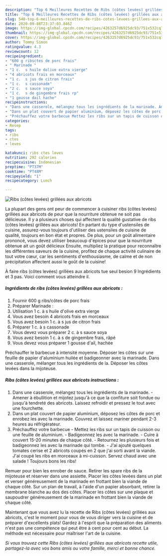 ```yaml
---
description: "Top 6 Meilleures Recettes de Ribs (côtes levées) grillées aux abricots"
title: "Top 6 Meilleures Recettes de Ribs (côtes levées) grillées aux abricots"
slug: 540-top-6-meilleures-recettes-de-ribs-cotes-levees-grillees-aux-abricots
date: 2020-09-08T23:37:03.846Z
image: https://img-global.cpcdn.com/recipes/4263257d6925dc93/751x532cq70/ribs-cotes-levees-grillees-aux-abricots-photo-principale-de-la-recette.jpg
thumbnail: https://img-global.cpcdn.com/recipes/4263257d6925dc93/751x532cq70/ribs-cotes-levees-grillees-aux-abricots-photo-principale-de-la-recette.jpg
cover: https://img-global.cpcdn.com/recipes/4263257d6925dc93/751x532cq70/ribs-cotes-levees-grillees-aux-abricots-photo-principale-de-la-recette.jpg
author: Tommy Simon
ratingvalue: 4.3
reviewcount: 12
recipeingredient:
- "600 g ribsctes de porc frais"
- " Marinade "
- "1 c.  s huile dolive extra vierge"
- "4 abricots frais en morceaux"
- "1 c.  s jus de citron frais"
- "1 c.  s cassonade"
- "2 c.  s sauce soya"
- "1 c.  s de gingembre frais rp"
- "1 gousse dail hache"
recipeinstructions:
- "Dans une casserole, mélangez tous les ingrédients de la marinade. Amener à ébullition et mijotez jusqu&#39;à ce que la confiture soit fondue ou jusqu&#39;à tendreté des abricots. Laissez refroidir et pressez le tout avec une fourchette."
- "Dans un plat couvert de papier aluminium, déposez les côtes de porc et enrobez les avec la marinade. Couvrez et laissez mariner pendant 2-3 heures au réfrigérateur."
- "Préchauffez votre barbecue Mettez les ribs sur un tapis de cuisson ou une feuille de aluminium. Badigeonnez les avec la marinade. Cuire à couvert 15-20 minutes de chaque côté. Retournez les plusieurs fois et badigeonnez les avec la marinade qui tombe. J&#39;ai ajouté quelques tomates cerise et 2 abricots coupés en 2 que j&#39;ai sorti avant la viande. J&#39;ai coupé les ribs en morceaux à mi-cuisson. Servez chaud avec une salade ! Toujours bons les ribs!"
categories:
- Resep
tags:
- ribs
- ctes
- leves

katakunci: ribs ctes leves 
nutrition: 292 calories
recipecuisine: Indonesian
preptime: "PT37M"
cooktime: "PT48M"
recipeyield: "1"
recipecategory: Lunch

---
```



![Ribs (côtes levées) grillées aux abricots](https://img-global.cpcdn.com/recipes/4263257d6925dc93/751x532cq70/ribs-cotes-levees-grillees-aux-abricots-photo-principale-de-la-recette.jpg)

La plupart des gens ont peur de commencer à cuisiner ribs (côtes levées) grillées aux abricots de peur que la nourriture obtenue ne soit pas délicieuse. Il y a plusieurs choses qui affectent la qualité gustative de ribs (côtes levées) grillées aux abricots! En partant du type d'ustensiles de cuisine, assurez-vous toujours d'utiliser des ustensiles de cuisine de qualité, toujours en bon état et propres. De plus, pour un goût alimentaire prononcé, vous devez utiliser beaucoup d'épices pour que la nourriture obtenue ait un goût délicieux Ensuite, multipliez la pratique pour reconnaître les différentes saveurs de la cuisine, profitez de chaque activité culinaire de tout votre cœur, car les sentiments d'enthousiasme, de calme et de non précipitation affectent aussi le goût de la cuisine!

<!--inarticleads1-->

À faire ribs (côtes levées) grillées aux abricots tue seul besion 9 Ingrédients et 3 pas. Voici comment vous atteindre il.

##### Ingrédients de ribs (côtes levées) grillées aux abricots :

1. Fournir 600 g ribs/côtes de porc frais
1. Préparer  Marinade :
1. Utilisation 1 c. à s huile d&#39;olive extra vierge
1. Vous avez besoin 4 abricots frais en morceaux
1. Vous avez besoin 1 c. à s jus de citron frais
1. Préparer 1 c. à s cassonade
1. Vous devez vous préparer 2 c. à s sauce soya
1. Vous avez besoin 1 c. à s de gingembre frais, râpé
1. Vous devez vous préparer 1 gousse d&#39;ail, hachée


Préchauffer le barbecue à intensité moyenne. Déposer les côtes sur une feuille de papier d&#39;aluminium huilée et badigeonner avec la marinade. Dans une casserole, mélanger tous les ingrédients de la. Déposer les côtes levées dans la mijoteuse. 

<!--inarticleads2-->

##### Ribs (côtes levées) grillées aux abricots instructions :

1. Dans une casserole, mélangez tous les ingrédients de la marinade. - Amener à ébullition et mijotez jusqu&#39;à ce que la confiture soit fondue ou jusqu&#39;à tendreté des abricots. Laissez refroidir et pressez le tout avec une fourchette.
1. Dans un plat couvert de papier aluminium, déposez les côtes de porc et enrobez les avec la marinade. Couvrez et laissez mariner pendant 2-3 heures au réfrigérateur.
1. Préchauffez votre barbecue - Mettez les ribs sur un tapis de cuisson ou une feuille de aluminium. - Badigeonnez les avec la marinade. - Cuire à couvert 15-20 minutes de chaque côté. - Retournez les plusieurs fois et badigeonnez les avec la marinade qui tombe. - J&#39;ai ajouté quelques tomates cerise et 2 abricots coupés en 2 que j&#39;ai sorti avant la viande. J&#39;ai coupé les ribs en morceaux à mi-cuisson. Servez chaud avec une salade ! Toujours bons les ribs!


Remuer pour bien les enrober de sauce. Retirer les spare ribs de la mijoteuse et réserver dans une assiette. Placer les côtes levées dans un plat et verser généreusement de la marinade en frottant bien la viande de chaque côté. Sur un plan de travail, à l&#39;aide d&#39;un papier absorbant, retirer la membrane blanche au dos des côtes. Placer les côtes sur une plaque et saupoudrer généreusement de la marinade en frottant bien la viande de chaque côté. 

<!--inarticleads1-->

<p>
Maintenant que vous avez lu la recette de Ribs (côtes levées) grillées aux abricots, c'est le moment pour vous de vous diriger vers la cuisine et de préparer d'excellents plats! Gardez à l'esprit que la préparation des aliments n'est pas une compétence qui peut être à cent pour cent au début. La méthode est nécessaire pour maîtriser l'art de la cuisine.
</p>

<p>
<i>Si vous trouvez cette Ribs (côtes levées) grillées aux abricots recette utile, partagez-la avec vos bons amis ou votre famille, merci et bonne chance.</i>
</p>

